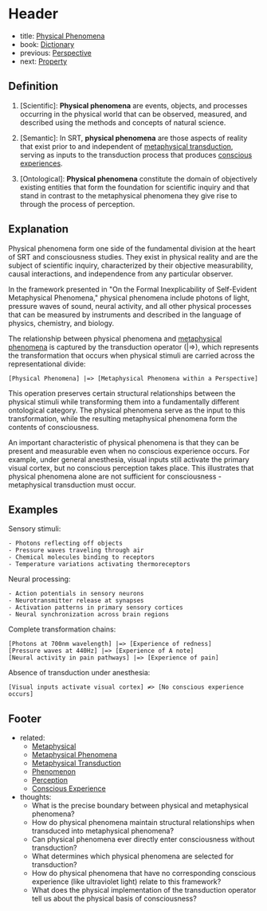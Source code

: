 # Header
- title: [Physical Phenomena](physical-phenomena.md)
- book: [Dictionary](.dictionary.md)
- previous: [Perspective](perspective.md)
- next: [Property](property.md)

## Definition

1. [Scientific]: **Physical phenomena** are events, objects, and processes occurring in the physical world that can be observed, measured, and described using the methods and concepts of natural science.

2. [Semantic]: In SRT, **physical phenomena** are those aspects of reality that exist prior to and independent of [metaphysical transduction](metaphysical-transduction.md), serving as inputs to the transduction process that produces [conscious experiences](conscious-experience.md).

3. [Ontological]: **Physical phenomena** constitute the domain of objectively existing entities that form the foundation for scientific inquiry and that stand in contrast to the metaphysical phenomena they give rise to through the process of perception.

## Explanation

Physical phenomena form one side of the fundamental division at the heart of SRT and consciousness studies. They exist in physical reality and are the subject of scientific inquiry, characterized by their objective measurability, causal interactions, and independence from any particular observer.

In the framework presented in "On the Formal Inexplicability of Self-Evident Metaphysical Phenomena," physical phenomena include photons of light, pressure waves of sound, neural activity, and all other physical processes that can be measured by instruments and described in the language of physics, chemistry, and biology.

The relationship between physical phenomena and [metaphysical phenomena](metaphysical.md) is captured by the transduction operator (|=>), which represents the transformation that occurs when physical stimuli are carried across the representational divide:

```
[Physical Phenomena] |=> [Metaphysical Phenomena within a Perspective]
```

This operation preserves certain structural relationships between the physical stimuli while transforming them into a fundamentally different ontological category. The physical phenomena serve as the input to this transformation, while the resulting metaphysical phenomena form the contents of consciousness.

An important characteristic of physical phenomena is that they can be present and measurable even when no conscious experience occurs. For example, under general anesthesia, visual inputs still activate the primary visual cortex, but no conscious perception takes place. This illustrates that physical phenomena alone are not sufficient for consciousness - metaphysical transduction must occur.

## Examples

Sensory stimuli:
```
- Photons reflecting off objects
- Pressure waves traveling through air
- Chemical molecules binding to receptors
- Temperature variations activating thermoreceptors
```

Neural processing:
```
- Action potentials in sensory neurons
- Neurotransmitter release at synapses
- Activation patterns in primary sensory cortices
- Neural synchronization across brain regions
```

Complete transformation chains:
```
[Photons at 700nm wavelength] |=> [Experience of redness]
[Pressure waves at 440Hz] |=> [Experience of A note]
[Neural activity in pain pathways] |=> [Experience of pain]
```

Absence of transduction under anesthesia:
```
[Visual inputs activate visual cortex] ≠> [No conscious experience occurs]
```

## Footer
- related: 
  - [Metaphysical](metaphysical.md)
  - [Metaphysical Phenomena](metaphysical-phenomena.md)
  - [Metaphysical Transduction](metaphysical-transduction.md)
  - [Phenomenon](phenomenon.md)
  - [Perception](perception.md)
  - [Conscious Experience](conscious-experience.md)
- thoughts:
  - What is the precise boundary between physical and metaphysical phenomena?
  - How do physical phenomena maintain structural relationships when transduced into metaphysical phenomena?
  - Can physical phenomena ever directly enter consciousness without transduction?
  - What determines which physical phenomena are selected for transduction?
  - How do physical phenomena that have no corresponding conscious experience (like ultraviolet light) relate to this framework?
  - What does the physical implementation of the transduction operator tell us about the physical basis of consciousness?